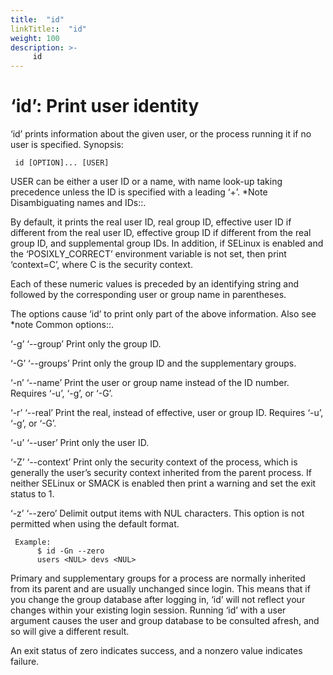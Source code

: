 ```yaml
---
title:  "id"
linkTitle::  "id"
weight: 100
description: >-
     id
---
```


# ‘id’: Print user identity

‘id’ prints information about the given user, or the process running it
if no user is specified.
Synopsis:

``` 
 id [OPTION]... [USER]
```

USER can be either a user ID or a name, with name look-up taking
precedence unless the ID is specified with a leading ‘+’. \*Note
Disambiguating names and IDs::.

By default, it prints the real user ID, real group ID, effective user ID
if different from the real user ID, effective group ID if different from
the real group ID, and supplemental group IDs. In addition, if SELinux
is enabled and the ‘POSIXLY\_CORRECT’ environment variable is not set,
then print ‘context=C’, where C is the security context.

Each of these numeric values is preceded by an identifying string and
followed by the corresponding user or group name in parentheses.

The options cause ‘id’ to print only part of the above information. Also
see \*note Common options::.

‘-g’ ‘--group’ Print only the group ID.

‘-G’ ‘--groups’ Print only the group ID and the supplementary groups.

‘-n’ ‘--name’ Print the user or group name instead of the ID number.
Requires ‘-u’, ‘-g’, or ‘-G’.

‘-r’ ‘--real’ Print the real, instead of effective, user or group ID.
Requires ‘-u’, ‘-g’, or ‘-G’.

‘-u’ ‘--user’ Print only the user ID.

‘-Z’ ‘--context’ Print only the security context of the process, which
is generally the user’s security context inherited from the parent
process. If neither SELinux or SMACK is enabled then print a warning and
set the exit status to 1.

‘-z’ ‘--zero’ Delimit output items with NUL characters. This option is
not permitted when using the default format.

``` 
 Example:
      $ id -Gn --zero
      users <NUL> devs <NUL>
```

Primary and supplementary groups for a process are normally inherited
from its parent and are usually unchanged since login. This means that
if you change the group database after logging in, ‘id’ will not reflect
your changes within your existing login session. Running ‘id’ with a
user argument causes the user and group database to be consulted afresh,
and so will give a different result.

An exit status of zero indicates success, and a nonzero value indicates
failure.
